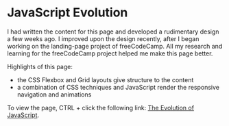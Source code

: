 # JavaScript Evolution
I had written the content for this page and developed a rudimentary design a few weeks ago. I improved upon the design recently, after I began working on the landing-page project of freeCodeCamp. All my research and learning for the freeCodeCamp project helped me make this page better. 

Highlights of this page:
- the CSS Flexbox and Grid layouts give structure to the content
- a combination of CSS techniques and JavaScript render the responsive navigation and animations

To view the page, CTRL + click the following link: <a href='https://tshambhavi.github.io/javaScriptEvolution/' target='_blank'>The Evolution of JavaScript</a>.